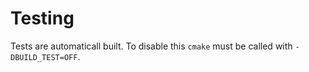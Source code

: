 # Testing
Tests are automaticall built.
To disable this `cmake` must be called with `-DBUILD_TEST=OFF`.
